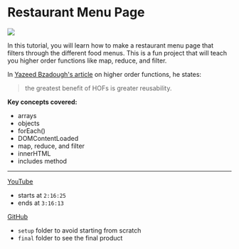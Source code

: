 # Restaurant Menu Page

![](https://www.freecodecamp.org/news/content/images/size/w1000/2021/03/menu.png)

In this tutorial, you will learn how to make a restaurant menu page that filters through the different food menus. This is a fun project that will teach you higher order functions like map, reduce, and filter.

In [Yazeed Bzadough's article](https://www.freecodecamp.org/news/a-quick-intro-to-higher-order-functions-in-javascript-1a014f89c6b/) on higher order functions, he states:

>the greatest benefit of HOFs is greater reusability.

**Key concepts covered:**

- arrays
- objects
- forEach()
- DOMContentLoaded
- map, reduce, and filter
- innerHTML
- includes method

---
[YouTube](https://www.youtube.com/watch?v=3PHXvlpOkf4&t=8185s)
- starts at `2:16:25`
- ends at `3:16:13`

[GitHub](https://github.com/john-smilga/javascript-basic-projects/tree/master/8-menu)
- `setup` folder to avoid starting from scratch
- `final` folder to see the final product